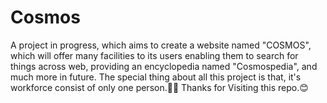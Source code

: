 # Cosmos
A project in progress, which aims to create a website named "COSMOS", which will offer many facilities to its users enabling them to search for things across web, providing an encyclopedia named "Cosmospedia", and much more in future.
The special thing about all this project is that, it's workforce consist of only one person.👨‍💻
Thanks for Visiting this repo.😊
